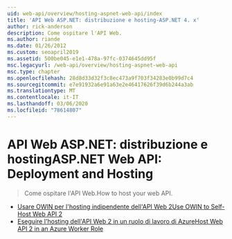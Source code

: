 ```yaml
---
uid: web-api/overview/hosting-aspnet-web-api/index
title: 'API Web ASP.NET: distribuzione e hosting-ASP.NET 4. x'
author: rick-anderson
description: Come ospitare l'API Web.
ms.author: riande
ms.date: 01/26/2012
ms.custom: seoapril2019
ms.assetid: 500be045-e1e1-478a-97fc-0374645dd95f
msc.legacyurl: /web-api/overview/hosting-aspnet-web-api
msc.type: chapter
ms.openlocfilehash: 28d8d33d32f3c8ec473a9f703f34283e0b99d7c4
ms.sourcegitcommit: e7e91932a6e91a63e2e46417626f39d6b244a3ab
ms.translationtype: MT
ms.contentlocale: it-IT
ms.lasthandoff: 03/06/2020
ms.locfileid: "78614807"
---
```

# <a name="aspnet-web-api-deployment-and-hosting"></a><span data-ttu-id="4792b-103">API Web ASP.NET: distribuzione e hosting</span><span class="sxs-lookup"><span data-stu-id="4792b-103">ASP.NET Web API: Deployment and Hosting</span></span>

> <span data-ttu-id="4792b-104">Come ospitare l'API Web.</span><span class="sxs-lookup"><span data-stu-id="4792b-104">How to host your web API.</span></span>

- [<span data-ttu-id="4792b-105">Usare OWIN per l'hosting indipendente dell'API Web 2</span><span class="sxs-lookup"><span data-stu-id="4792b-105">Use OWIN to Self-Host Web API 2</span></span>](use-owin-to-self-host-web-api.md)
- [<span data-ttu-id="4792b-106">Eseguire l'hosting dell'API Web 2 in un ruolo di lavoro di Azure</span><span class="sxs-lookup"><span data-stu-id="4792b-106">Host Web API 2 in an Azure Worker Role</span></span>](host-aspnet-web-api-in-an-azure-worker-role.md)
